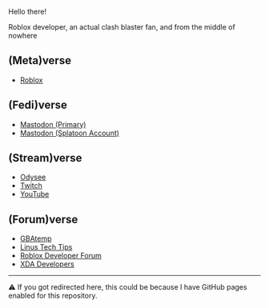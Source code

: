 Hello there!

Roblox developer, an actual clash blaster fan, and from the middle of nowhere

## (Meta)verse
- [Roblox](https://www.roblox.com/users/profile?username=GamersInternational)

## (Fedi)verse
- [Mastodon (Primary)](https://mstdn.social/@experiencersinternational)
- [Mastodon (Splatoon Account)](https://masto.ai/@splatoon)

## (Stream)verse
- [Odysee](https://odysee.com/@ExperiencersInternational:3)
- [Twitch](https://twitch.tv/experiencersinternational)
- [YouTube](https://www.youtube.com/@ExperiencersInternational)

## (Forum)verse
- [GBAtemp](https://gbatemp.net/members/experiencersinternational.596272/)
- [Linus Tech Tips](https://linustechtips.com/profile/833684-experiencersinternational/)
- [Roblox Developer Forum](https://devforum.roblox.com/u/GamersInternational/summary)
- [XDA Developers](https://forum.xda-developers.com/m/experiencersinternational.12330289/)

---

⚠️ If you got redirected here, this could be because I have GitHub pages enabled for this repository.
